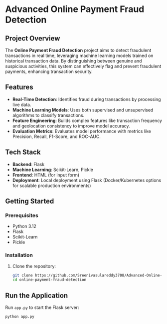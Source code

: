# Advanced Online Payment Fraud Detection

## Project Overview
The **Online Payment Fraud Detection** project aims to detect fraudulent transactions in real time, leveraging machine learning models trained on historical transaction data. By distinguishing between genuine and suspicious activities, this system can effectively flag and prevent fraudulent payments, enhancing transaction security.

## Features
- **Real-Time Detection**: Identifies fraud during transactions by processing live data.
- **Machine Learning Models**: Uses both supervised and unsupervised algorithms to classify transactions.
- **Feature Engineering**: Builds complex features like transaction frequency and geolocation consistency to improve model accuracy.
- **Evaluation Metrics**: Evaluates model performance with metrics like Precision, Recall, F1-Score, and ROC-AUC.

## Tech Stack
- **Backend**: Flask
- **Machine Learning**: Scikit-Learn, Pickle
- **Frontend**: HTML (for input form)
- **Deployment**: Local deployment using Flask (Docker/Kubernetes options for scalable production environments)


## Getting Started

### Prerequisites
- Python 3.12
- Flask
- Scikit-Learn
- Pickle

### Installation
1. Clone the repository:
   ```bash
   git clone https://github.com/Sreenivasulareddy3708/Advanced-Online-Payment-Fraud-Detection-System.git
   cd online-payment-fraud-detection


## Run the Application
Run `app.py` to start the Flask server:

```bash
python app.py

